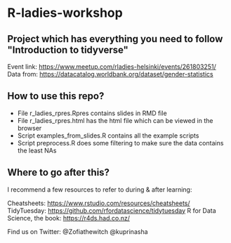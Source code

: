 # R-ladies-workshop

## Project which has everything you need to follow "Introduction to tidyverse" 
Event link: https://www.meetup.com/rladies-helsinki/events/261803251/
Data from: https://datacatalog.worldbank.org/dataset/gender-statistics

## How to use this repo?

- File r_ladies_rpres.Rpres contains slides in RMD file
- File r_ladies_rpres.html has the html file which can be viewed in the browser
- Script examples_from_slides.R contains all the example scripts
- Script preprocess.R does some filtering to make sure the data contains the least NAs

## Where to go after this?

I recommend a few resources to refer to during & after learning:

Cheatsheets: https://www.rstudio.com/resources/cheatsheets/
TidyTuesday: https://github.com/rfordatascience/tidytuesday
R for Data Science, the book: https://r4ds.had.co.nz/

Find us on Twitter:
@Zofiathewitch
@kuprinasha
